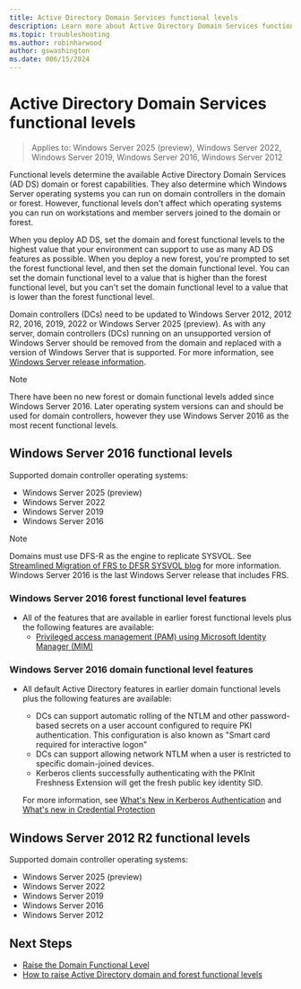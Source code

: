 ```yaml
---
title: Active Directory Domain Services functional levels
description: Learn more about Active Directory Domain Services functional levels in Windows Server
ms.topic: troubleshooting
ms.author: robinharwood
author: gswashington
ms.date: 006/15/2024
---
```

# Active Directory Domain Services functional levels

>Applies to: Windows Server 2025 (preview), Windows Server 2022, Windows Server 2019, Windows Server 2016, Windows Server 2012

Functional levels determine the available Active Directory Domain Services (AD DS) domain or forest capabilities. They also determine which Windows Server operating systems you can run on domain controllers in the domain or forest. However, functional levels don't affect which operating systems you can run on workstations and member servers joined to the domain or forest.

When you deploy AD DS, set the domain and forest functional levels to the highest value that your environment can support to use as many AD DS features as possible. When you deploy a new forest, you're prompted to set the forest functional level, and then set the domain functional level. You can set the domain functional level to a value that is higher than the forest functional level, but you can't set the domain functional level to a value that is lower than the forest functional level.

Domain controllers (DCs) need to be updated to Windows Server 2012, 2012 R2, 2016, 2019, 2022 or Windows Server 2025 (preview). As with any server, domain controllers (DCs) running on an unsupported version of Windows Server should be removed from the domain and replaced with a version of Windows Server that is supported. For more information, see [Windows Server release information](/windows-server/get-started/windows-server-release-info).

> [!NOTE]
> There have been no new forest or domain functional levels added since Windows Server 2016. Later operating system versions can and should be used for domain controllers, however they use Windows Server 2016 as the most recent functional levels.

## Windows Server 2016 functional levels

Supported domain controller operating systems:

* Windows Server 2025 (preview)
* Windows Server 2022
* Windows Server 2019
* Windows Server 2016

> [!NOTE]
> Domains must use DFS-R as the engine to replicate SYSVOL. See [Streamlined Migration of FRS to DFSR SYSVOL blog](https://techcommunity.microsoft.com/t5/storage-at-microsoft/streamlined-migration-of-frs-to-dfsr-sysvol/ba-p/425405) for more information. Windows Server 2016 is the last Windows Server release that includes FRS.

### Windows Server 2016 forest functional level features

* All of the features that are available in earlier forest functional levels plus the following features are available:
   * [Privileged access management (PAM) using Microsoft Identity Manager (MIM)](../whats-new-active-directory-domain-services.md#privileged-access-management)

### Windows Server 2016 domain functional level features

* All default Active Directory features in earlier domain functional levels plus the following features are available:
   * DCs can support automatic rolling of the NTLM and other password-based secrets on a user account configured to require PKI authentication. This configuration is also known as "Smart card required for interactive logon"
   * DCs can support allowing network NTLM when a user is restricted to specific domain-joined devices.
   * Kerberos clients successfully authenticating with the PKInit Freshness Extension will get the fresh public key identity SID.

    For more information, see [What's New in Kerberos Authentication](../../get-started/whats-new-in-windows-server-2016.md#kerberos-authentication) and [What's new in Credential Protection](../../security/credentials-protection-and-management/whats-new-in-credential-protection.md)

## Windows Server 2012 R2 functional levels

Supported domain controller operating systems:

* Windows Server 2025 (preview)
* Windows Server 2022
* Windows Server 2019
* Windows Server 2016
* Windows Server 2012

## Next Steps

* [Raise the Domain Functional Level](/previous-versions/windows/it-pro/windows-server-2008-R2-and-2008/cc753104(v=ws.11))
* [How to raise Active Directory domain and forest functional levels](/raise-domain-forest-functional-levels?branch=pr-en-us-4776)